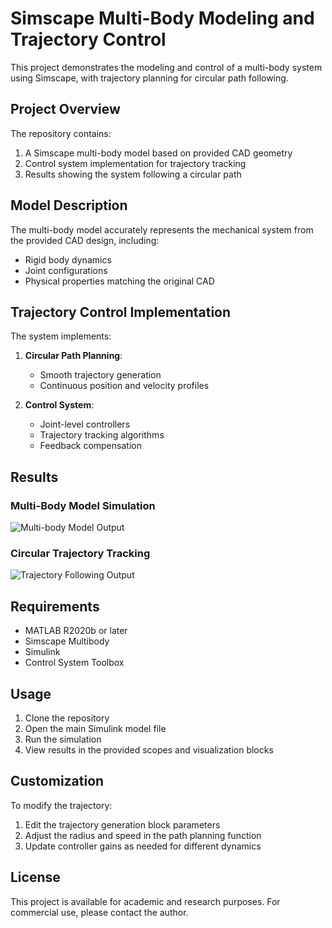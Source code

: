 # Simscape Multi-Body Modeling and Trajectory Control

This project demonstrates the modeling and control of a multi-body system using Simscape, with trajectory planning for circular path following.

## Project Overview

The repository contains:
1. A Simscape multi-body model based on provided CAD geometry
2. Control system implementation for trajectory tracking
3. Results showing the system following a circular path

## Model Description

The multi-body model accurately represents the mechanical system from the provided CAD design, including:
- Rigid body dynamics
- Joint configurations
- Physical properties matching the original CAD

## Trajectory Control Implementation

The system implements:
1. **Circular Path Planning**: 
   - Smooth trajectory generation
   - Continuous position and velocity profiles
   
2. **Control System**:
   - Joint-level controllers
   - Trajectory tracking algorithms
   - Feedback compensation

## Results

### Multi-Body Model Simulation
![Multi-body Model Output](https://github.com/user-attachments/assets/292d1bb7-9285-46e6-ba40-eccddfe109be)

### Circular Trajectory Tracking
![Trajectory Following Output](https://github.com/user-attachments/assets/ac55eb45-597b-4daf-a2d3-d8900ba24e06)

## Requirements

- MATLAB R2020b or later
- Simscape Multibody
- Simulink
- Control System Toolbox

## Usage

1. Clone the repository
2. Open the main Simulink model file
3. Run the simulation
4. View results in the provided scopes and visualization blocks

## Customization

To modify the trajectory:
1. Edit the trajectory generation block parameters
2. Adjust the radius and speed in the path planning function
3. Update controller gains as needed for different dynamics

## License

This project is available for academic and research purposes. For commercial use, please contact the author.